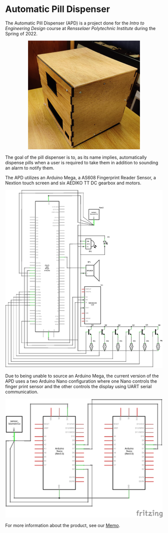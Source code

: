 # Automatic Pill Dispenser

The Automatic Pill Dispenser (APD) is a project done for the *Intro to Engineering Design* course at *Rensselaer Polytechnic Institute* during the Spring of 2022.

<div style="text-align:center"><img src="./images/housing%20unit.png"/></div>

The goal of the pill dispenser is to, as its name implies, automatically dispense pills when a user is required to take them in addition to sounding an alarm to notify them. 

The APD utilizes an Arduino Mega, a AS608 Fingerprint Reader Sensor, a Nextion touch screen and six AEDIKO TT DC gearbox and motors.

<div style="text-align:center"><img src="./images/All_schem2.png"/></div>

Due to being unable to source an Arduino Mega, the current version of the APD uses a two Arduino Nano configuration where one Nano controls the finger print sensor and the other controls the display using UART serial communication.

<div style="text-align:center"><img src="./images/UART_Nano_schem.png"/></div>

For more information about the product, see our [Memo](https://github.com/DeBestTrap/pill-dispenser/blob/main/IED%20Pill%20Dispenser%20Final%20Memo.pdf).